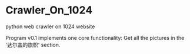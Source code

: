 # Crawler_On_1024
python web crawler on 1024 website

Program v0.1 implements one core functionality:
  Get all the pictures in the '达尔盖的旗帜' section.
